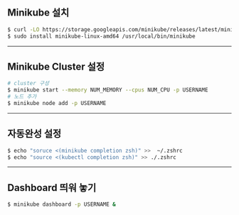 ## Minikube 설치

```bash
$ curl -LO https://storage.googleapis.com/minikube/releases/latest/minikube-linux-amd64
$ sudo install minikube-linux-amd64 /usr/local/bin/minikube
```

---

## Minikube Cluster 설정

```bash
# cluster 구성
$ minikube start --memory NUM_MEMORY --cpus NUM_CPU -p USERNAME
# 노드 추가
$ minikube node add -p USERNAME
```

---

## 자동완성 설정

```bash
$ echo "soruce <(minikube completion zsh)" >>  ~/.zshrc    
$ echo "source <(kubectl completion zsh)" >> ./.zshrc 
```

---

## Dashboard 띄워 놓기

```bash
$ minikube dashboard -p USERNAME &
```